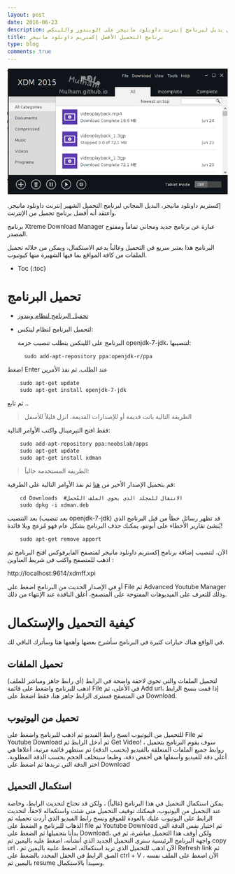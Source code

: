 ```yaml
---
layout: post
date: 2016-06-23
description: أفضل بديل لبرنامج إنترنت داونلود مانيجر على الويندوز واللينكس
title: برنامج التحميل الأفضل إكستريم داونلود مانيجر
type: blog
comments: true
---
```



![لقطة برنامج إكستريم داونلود مانيجر](/assets/xdm.png "لقطة برنامج إكستريم داونلود مانيجر")

إكستريم داونلود مانيجر، البديل المجاني لبرنامج التحميل الشهير إنترنت داونلود مانيجر. وأعتقد أنه أفضل برنامج تحميل من الإنترنت.

برنامج Xtreme Download Manager عبارة عن برنامج جديد ومجاني تماماً ومفتوح المصدر.

البرنامج هذا يعتبر سريع في التحميل وغالباً يدعم الاستكمال، ويمكن من خلاله تحميل الملفات من كافة المواقع بما فيها الشهيرة منها كيوتيوب.

* Toc
{:toc}

# تحميل البرنامج


* [تحميل البرنامج لنظام ويندوز](http://xdman.sourceforge.net/xdm_4.0.exe)

* لتحميل البرنامج لنظام لينكس:

	البرنامج على اللينكس يتطلب تنصيب حزمة openjdk-7-jdk، لتنصيبها:

		sudo add-apt-repository ppa:openjdk-r/ppa 

اضغط Enter عند الطلب. ثم نفذ الأمرين

		sudo apt-get update
		sudo apt-get install openjdk-7-jdk

ثم تابع ..

> الطريقة التالية باتت قديمة أو للإصدارات القديمة، انزل قليلاً للأسفل


فقط افتح التيرمينال واكتب الأوامر التالية:



        sudo add-apt-repository ppa:noobslab/apps
        sudo apt-get update
        sudo apt-get install xdman

> الطريقة المستخدمة حالياً:

قم بتحميل الإصدار الأخير من [هنا](http://tenet.dl.sourceforge.net/project/xdman/xdman.deb) ثم نفذ الأوامر التالية على الطرفية:

		cd Downloads  #الانتقال للمجلد الذي يحوي الملف المُحمل
		sudo dpkg -i xdman.deb
		

بعد التنصيب (بعد تنصيب openjdk-7-jdk) قد تظهر رسائل خطأ من قبل البرنامج الذي يُنشئ تقارير الأخطاء على أبونتو، يمكنك حذف البرنامج بشكل عام فهو مُزعج وبلا فائدة!

		sudo apt-get remove apport


الآن، لتنصيب إضافة برنامج إكستريم داونلود مانيجر لمتصفح الفايرفوكس افتح البرنامج ثم اذهب للمتصفح واكتب في شريط العناوين :

http://localhost:9614/xdmff.xpi

أو في الإصدار الحديث من البرنامج اضغط على File ثم Advanced Youtube Manager وذلك للتعرف على الفيديوهات المفتوحة على المتصفح، أغلق النافذة عند الإنتهاء من ذلك.

# كيفية التحميل والإستكمال

في الواقع هناك خيارات كثيرة في البرنامج سأشرح بعضها وأهمها هنا وسأترك الباقي لك.

## تحميل الملفات

لتحميل الملفات والتي تحوي لاحقة واضحة في الرابط (أي رابط جاهز ومباشر للملف) اذهب للبرنامج واضغط على قائمة File في الأعلى، ثم Add url، إذا قمت بنسخ الرابط في المتصفح فسترى الرابط جاهز هنا، فقط اضغط على Download.

## تحميل من اليوتيوب

للتحميل من اليوتيوب انسخ رابط الفيديو ثم اذهب للبرنامج واضغط على File ثم Youtube Download ثم أدخل الرابط ثم Get Video! ، سوف يقوم البرنامج بتحميل روابط جميع الملفات المتعلقة بالفيديو (بحسب الدقة) ثم ستظهر قائمة مرتبة، أعلاها هي أعلى دقة للفيديو وأسفلها هي أخفض دقة، وطبعا سيتخلف الحجم بحسب الدقة المطلوبة، اختر الدقة التي تريدها ثم اضغط على Download

## استكمال التحميل

يمكن استكمال التحميل في هذا البرنامج (غالباً) ، ولكن قد تحتاج لتحديث الرابط، وخاصة عند التحميل من اليوتيوب، فيمكنك توقيف التحميل متى شئت واستكماله لاحقاً، لتحديث الرابط على اليوتيوب عليك بالعودة للموقع ونسخ رابط الفيديو الذي أردت تحميله ثم الذهاب للبرنامج و الضغط على file ثم Youtube Download ثم اختيار نفس الدقة التي بدأنا بتحميلها ثم الضغط على Download، ولكن أوقف هذا التحميل مباشرة، ثم في واجهة البرنامج الرئيسية سترى التحميل الجديد الذي أنشأته، اضغط عليه باليمين ثم copy url ، الآن اذهب للتحميل الذي تريد استكماله، اضغط علىيه باليمين ثم Refresh link ثم الصق الرابط في الحقل المحدد بالضغط على ctrl + V ، الآن اضغط على الملف نفسه باليمين ثم resume وسيبدأ بالاستكمال.
